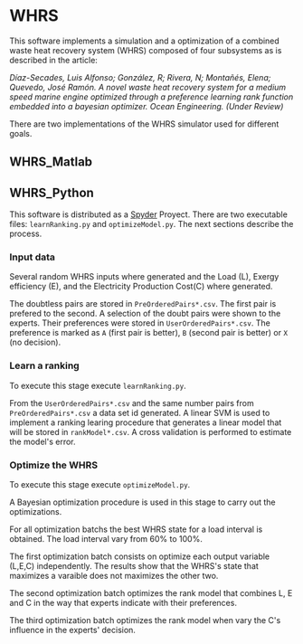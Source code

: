 # WHRS
This software implements a simulation and a optimization of a combined waste heat recovery system (WHRS) composed of four subsystems as is described in the article:</p>

_Díaz-Secades, Luis Alfonso; González, R; Rivera, N; Montañés, Elena; Quevedo, José Ramón. A novel waste heat recovery system for a medium speed marine engine optimized through a preference learning rank function embedded into a bayesian optimizer. Ocean Engineering. (Under Review)_

There are two implementations of the WHRS simulator used for different goals.

## WHRS_Matlab

## WHRS_Python
This software is distributed as a [Spyder](https://www.spyder-ide.org/) Proyect.
There are two executable files: `learnRanking.py` and `optimizeModel.py`.
The next sections describe the process.

### Input data
Several random WHRS inputs where generated and the Load (L), Exergy efficiency (E), and the Electricity Production Cost(C) where generated.

The doubtless pairs are stored in `PreOrderedPairs*.csv`. The first pair is prefered to the second.
A selection of the doubt pairs were shown to the experts. Their preferences were stored in `UserOrderedPairs*.csv`. The preference is marked as `A` (first pair is better), `B` (second pair is better) or `X` (no decision).

### Learn a ranking
To execute this stage execute `learnRanking.py`.

From the `UserOrderedPairs*.csv` and the same number pairs from `PreOrderedPairs*.csv` a data set id generated.
A linear SVM is used to implement a ranking learing procedure that generates a linear model that will be stored in `rankModel*.csv`.
A cross validation is performed to estimate the model's error.

### Optimize the WHRS
To execute this stage execute `optimizeModel.py`.

A Bayesian optimization procedure is used in this stage to carry out the optimizations.

For all optimization batchs the best WHRS state for a load interval is obtained. The load interval vary from 60% to 100%.

The first optimization batch consists on optimize each output variable (L,E,C) independently. The results show that the WHRS's state that maximizes a varaible does not maximizes the other two.

The second optimization batch optimizes the rank model that combines L, E and C in the way that experts indicate with their preferences.

The third optimization batch optimizes the rank model when vary the C's influence in the experts' decision.
